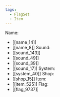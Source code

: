 ```yaml
---
tags:
  - FlagSet
  - Item
---
```

Name:
- [[name_14]]
- [[name_8]]
Sound:
- [[sound_143]]
- [[sound_49]]
- [[sound_39]]
- [[sound_17]]
System:
- [[system_40]]
Shop:
- [[shop_15]]
Item:
- [[item_525]]
Flag:
- [[flag_9737]]
